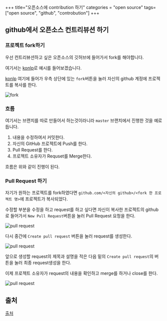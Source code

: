 +++
title="오픈소스에 contribution 하기"
categories = "open source"
tags= ["open source", "github", "controbution"]
+++
## github에서 오픈소스 컨트리뷰션 하기
### 프로젝트 fork하기
우선 컨트리뷰션하고 싶은 오픈소스의 깃허브에 들어가서 fork를 해야합니다.

여기서는 [konlp](https://github.com/konltk/konlp)로 예시를 들어보겠습니다.

[konlp](https://github.com/konltk/konlp) 여기에 들어가 우측 상단에 있는 `fork`버튼을 눌러 자신의 github 계정에 프로젝트를 복사를 한다.

![fork](http://www.konltk.org/static/opensource/1.png)

### 흐름
여기서는 브랜치를 따로 만들어서 하는것이라니라 `master` 브랜치에서 진행한 것을 예로 듭니다.
1. 내용을 수정하여서 커밋한다.
2. 자신의 GitHub 프로젝트에 Push를 한다.
3. Pull Request를 한다.
4. 프로젝트 소유자가 Requset를 Merge한다.

흐름은 위와 같이 진행이 된다.

### Pull Request 하기
자기가 원하는 프로젝트를 fork하였다면 `github.com/<자신의 github>/<fork 한 프로젝트 명>`에 프로젝트가 복사되었다.

수정할 부분을 수정을 하고 request를 하고 싶다면 자신이 복사한 프로젝트의 github로 들어가서 `New Pull Request`버튼을 눌러 Pull Request 요청을 한다.

![pull request](http://www.konltk.org/static/opensource/2.png)

다시 중간에 `Create pull request` 버튼을 눌러 request를 생성한다.

![pull request](http://www.konltk.org/static/opensource/3.png)

앞으로 생성할 request의 제목과 설명을 적은 다음 밑의 `Create pull request`의 버튼을 눌러 최종 request생성을 한다.


이제 프로젝트 소유자가 request의 내용을 확인하고 merge를 하거나 close를 한다.

![pull request](http://www.konltk.org/static/opensource/4.png)



## 출처
[출처](https://git-scm.com/book/ko/v2/GitHub-GitHub-%ED%94%84%EB%A1%9C%EC%A0%9D%ED%8A%B8%EC%97%90-%EA%B8%B0%EC%97%AC%ED%95%98%EA%B8%B0)